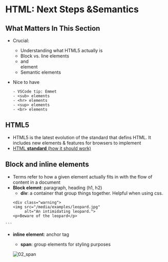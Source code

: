 # HTML: Next Steps &Semantics
## What Matters In This Section
- Crucial:
    - Understanding what HTML5 actually is
    - Block vs. line elements
    - <span> and <div> element
    - Semantic elements

- Nice to have
    ```
    - VSCode tip: Emmet
    - <sub> elements
    - <hr> elements
    - <sup> elements
    - <br> elements
    ```

## HTML5
- HTML5 is the latest evolution of the standard that defins HTML. It includes new elements & features for browsers to implement
- [HTML **standard** (how it should work)](https://html.spec.whatwg.org/#is-this-html5?)

## Block and inline elements
- Terms refer to how a given element actually fits in with the flow of content in a document
- **Block elemnt**: paragraph, heading (h1, h2)
    - **div**: a container that group things together. Helpful when using css.
    ```
    <div class="warning">
    <img src="/media/examples/leopard.jpg"
         alt="An intimidating leopard.">
    <p>Beware of the leopard</p>
</div>

    ```
- **inline element**: anchor tag
    - **span**:  group elements for styling purposes
    
    ![02_span]()